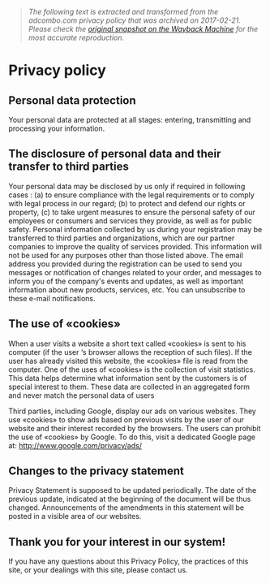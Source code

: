> *The following text is extracted and transformed from the adcombo.com privacy policy that was archived on 2017-02-21. Please check the [original snapshot on the Wayback Machine](https://web.archive.org/web/20170221161640id_/https%3A//adcombo.com/privacy) for the most accurate reproduction.*

# Privacy policy

## Personal data protection

Your personal data are protected at all stages: entering, transmitting and processing your information.

## The disclosure of personal data and their transfer to third parties

Your personal data may be disclosed by us only if required in following cases : (a) to ensure compliance with the legal requirements or to comply with legal process in our regard; (b) to protect and defend our rights or property, (c) to take urgent measures to ensure the personal safety of our employees or consumers and services they provide, as well as for public safety. Personal information collected by us during your registration may be transferred to third parties and organizations, which are our partner companies to improve the quality of services provided. This information will not be used for any purposes other than those listed above. The email address you provided during the registration can be used to send you messages or notification of changes related to your order, and messages to inform you of the company's events and updates, as well as important information about new products, services, etc. You can unsubscribe to these e-mail notifications.

## The use of «cookies»

When a user visits a website a short text called «cookies» is sent to his computer (if the user ‘s browser allows the reception of such files). If the user has already visited this website, the «cookies» file is read from the computer. One of the uses of «cookies» is the collection of visit statistics. This data helps determine what information sent by the customers is of special interest to them. These data are collected in an aggregated form and never match the personal data of users

Third parties, including Google, display our ads on various websites. They use «cookies» to show ads based on previous visits by the user of our website and their interest recorded by the browsers. The users can prohibit the use of «cookies» by Google. To do this, visit a dedicated Google page at: <http://www.google.com/privacy/ads/>

## Changes to the privacy statement

Privacy Statement is supposed to be updated periodically. The date of the previous update, indicated at the beginning of the document will be thus changed. Announcements of the amendments in this statement will be posted in a visible area of our websites.

## Thank you for your interest in our system!

If you have any questions about this Privacy Policy, the practices of this site, or your dealings with this site, please contact us.
